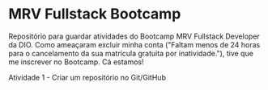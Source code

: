# MRV Fullstack Bootcamp
Repositório para guardar atividades do Bootcamp MRV Fullstack Developer da DIO. Como ameaçaram excluir minha conta ("Faltam menos de 24 horas para o cancelamento da sua matrícula gratuita por inatividade."), tive que me inscrever no Bootcamp.
Cá estamos! 

Atividade 1 - Criar um repositório no Git/GitHub
